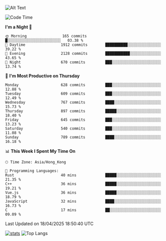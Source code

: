 ![Alt Text](https://media.tenor.com/3Gehha8RO-sAAAAC/goose-dance.gif)

<!--START_SECTION:waka-->
![Code Time](http://img.shields.io/badge/Code%20Time-444%20hrs%2042%20mins-blue)

**I'm a Night 🦉** 

```text
🌞 Morning                165 commits         █░░░░░░░░░░░░░░░░░░░░░░░░   03.38 % 
🌆 Daytime                1912 commits        ██████████░░░░░░░░░░░░░░░   39.22 % 
🌃 Evening                2128 commits        ███████████░░░░░░░░░░░░░░   43.65 % 
🌙 Night                  670 commits         ███░░░░░░░░░░░░░░░░░░░░░░   13.74 % 
```
📅 **I'm Most Productive on Thursday** 

```text
Monday                   628 commits         ███░░░░░░░░░░░░░░░░░░░░░░   12.88 % 
Tuesday                  609 commits         ███░░░░░░░░░░░░░░░░░░░░░░   12.49 % 
Wednesday                767 commits         ████░░░░░░░░░░░░░░░░░░░░░   15.73 % 
Thursday                 897 commits         █████░░░░░░░░░░░░░░░░░░░░   18.40 % 
Friday                   645 commits         ███░░░░░░░░░░░░░░░░░░░░░░   13.23 % 
Saturday                 540 commits         ███░░░░░░░░░░░░░░░░░░░░░░   11.08 % 
Sunday                   789 commits         ████░░░░░░░░░░░░░░░░░░░░░   16.18 % 
```


📊 **This Week I Spent My Time On** 

```text
🕑︎ Time Zone: Asia/Hong_Kong

💬 Programming Languages: 
Rust                     40 mins             █████░░░░░░░░░░░░░░░░░░░░   21.35 % 
C++                      36 mins             █████░░░░░░░░░░░░░░░░░░░░   19.21 % 
Vue.js                   36 mins             █████░░░░░░░░░░░░░░░░░░░░   18.79 % 
JavaScript               32 mins             ████░░░░░░░░░░░░░░░░░░░░░   16.73 % 
C                        17 mins             ██░░░░░░░░░░░░░░░░░░░░░░░   09.09 % 
```


 Last Updated on 18/04/2025 18:50:40 UTC
<!--END_SECTION:waka-->
[![stats](https://github-readme-stats-rose-phi.vercel.app/api?username=jxncted&count_private=true)](https://github.com/jxncted/github-readme-stats)
![Top Langs](https://github-readme-stats-rose-phi.vercel.app/api/top-langs/?username=jxncted\&layout=compact&hide=c,assembly,jupyter%20notebook)
